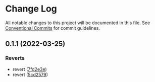# Change Log

All notable changes to this project will be documented in this file.
See [Conventional Commits](https://conventionalcommits.org) for commit guidelines.

## 0.1.1 (2022-03-25)


### Reverts

* revert ([7fd2e3e](https://github.com/yzydeveloper/my-lint/commit/7fd2e3ec250e1a7df8de4b8ee1ecd93c8387464c))
* revert ([5cd2579](https://github.com/yzydeveloper/my-lint/commit/5cd2579a92d4763a66e1fb8173b4674a06052f8d))
